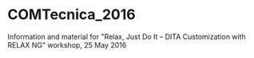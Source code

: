 # COMTecnica_2016
Information and material for "Relax, Just Do It – DITA Customization with RELAX NG" workshop, 25 May 2016
